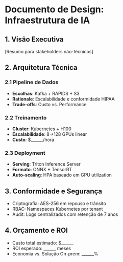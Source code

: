 # Documento de Design: Infraestrutura de IA

## 1. Visão Executiva
[Resumo para stakeholders não-técnicos]

## 2. Arquitetura Técnica
### 2.1 Pipeline de Dados
- **Escolhas**: Kafka + RAPIDS + S3
- **Rationale**: Escalabilidade e conformidade HIPAA
- **Trade-offs**: Custo vs. Performance

### 2.2 Treinamento
- **Cluster**: Kubernetes + H100
- **Escalabilidade**: 8→128 GPUs linear
- **Custo**: $______/hora

### 2.3 Deployment
- **Serving**: Triton Inference Server
- **Formato**: ONNX + TensorRT
- **Auto-scaling**: HPA baseado em GPU utilization

## 3. Conformidade e Segurança
- Criptografia: AES-256 em repouso e trânsito
- RBAC: Namespaces Kubernetes por tenant
- Audit: Logs centralizados com retenção de 7 anos

## 4. Orçamento e ROI
- Custo total estimado: $______
- ROI esperado: ______ meses
- Economia vs. Solução On-prem: ______%